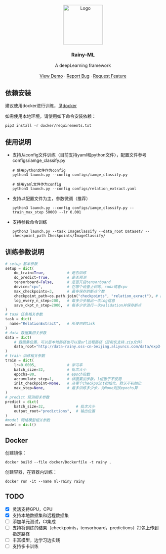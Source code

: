 <div id="top"></div>

<br />
<div align="center">
  <a href="https://github.com/0x404/rainy">
    <img src="http://image-hosting-404.oss-cn-beijing.aliyuncs.com/img/rainy%20(2).png" alt="Logo" width="128" height="128">
  </a>

  <h3 align="center">Rainy-ML</h3>

  <p align="center">
    A deepLearning framework
    <br />
    <br />
    <a href="www.0x404.cn">View Demo</a>
    ·
    <a href="https://github.com/0x404/rainy/issues">Report Bug</a>
    ·
    <a href="https://github.com/0x404/rainy/issues">Request Feature</a>
  </p>
</div>

## 依赖安装

建议使用docker进行训练，见[docker](#docker)

如需使用本地环境，请使用如下命令安装依赖：

```shell
pip3 install -r docker/requirements.txt
```

## 使用说明

* 支持从config文件训练（目前支持yaml和python文件），配置文件参考configs/iamge_classify.py

  ```shell
  # 使用python文件作为config
  python3 launch.py --config configs/iamge_classify.py

  # 使用yaml文件作为config
  python3 launch.py --config configs/relation_extract.yaml
  ```

* 支持以配置文件为主，参数微调（推荐）

  ```shell
  python3 launch.py --config configs/iamge_classify.py --train_max_step 50000 --lr 0.001
  ```

* 支持参数命令训练

  ```shell
  python3 launch.py --task ImageClassify --data_root Dataset/ --checkpoint_path Checkpoints/ImageClassify/
  ```  

## 训练参数说明

```python
# setup 基本参数
setup = dict(
    do_train=True,          # 是否训练
    do_predict=True,        # 是否预测
    tensorboard=False,      # 是否开启tensorboard
    device="cpu",           # 在哪个设备上训练，cuda或者cpu
    max_checkpoints=3,      # 最多保存的断点个数
    checkpoint_path=os.path.join("checkpoints", "relation_exract"), # 断点保存位置
    log_every_n_step=200,   # 每多少步输出一次log信息
    save_ckpt_n_step=2000,  # 每多少步进行一次validation并保存断点
)
# task 任务相关参数
task = dict(
  name="RelationExtract",   # 所使用的task
)
# data 数据集相关参数
data = dict(
    # 数据集位置，可以是本地路径也可以是url远程路径（目前仅支持.zip文件）
    data_root="http://data-rainy.oss-cn-beijing.aliyuncs.com/data/exp3-data.zip"
)
# train 训练相关参数
train = dict(
    lr=0.0005,              # 学习率
    batch_size=32,          # 批次大小
    epochs=80,              # epoch轮数
    accumulate_step=1,      # 梯度累加步数，1相当于不使用
    init_checkpoint=None,   # 从哪个checkpoint初始化，默认不初始化
    max_step=None,          # 最多训练多少步，为None则按epochs算
)
# predict 预测相关参数
predict = dict(
    batch_size=32,              # 批次大小            
    output_root="predictions",  # 输出位置
)
#model 网络模型相关参数
model = dict()

```

## Docker

创建镜像：

```shell
docker build --file docker/Dockerfile -t rainy .
```

创建容器，在容器内训练：

```shell
docker run -it --name ml-rainy rainy
```

## TODO

- [x] 灵活支持GPU，CPU
- [x] 支持本地数据集和远程数据集
- [ ] 添加单元测试，CI集成
- [ ] 支持将训练的结果（checkpoints，tensorboard，predictions）打包上传到指定路径
- [ ] 丰富模型，边学习边实践
- [ ] 支持多卡训练
